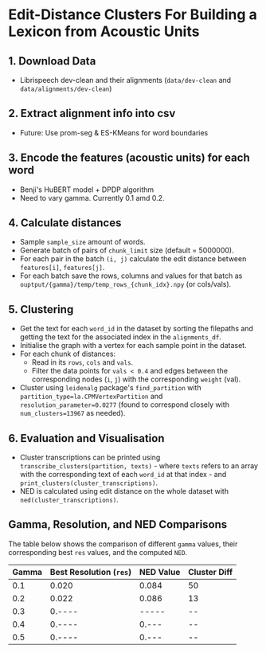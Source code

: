 # Edit-Distance Clusters For Building a Lexicon from Acoustic Units

## 1. Download Data
- Librispeech dev-clean and their alignments (`data/dev-clean` and `data/alignments/dev-clean`)

## 2. Extract alignment info into csv
- Future: Use prom-seg & ES-KMeans for word boundaries

## 3. Encode the features (acoustic units) for each word
- Benji's HuBERT model + DPDP algorithm 
- Need to vary gamma. Currently 0.1 amd 0.2.

## 4. Calculate distances
- Sample `sample_size` amount of words.
- Generate batch of pairs of `chunk_limit` size (default = 5000000).
- For each pair in the batch `(i, j)` calculate the edit distance between `features[i]`, `features[j]`.
- For each batch save the rows, columns and values for that batch as `ouptput/{gamma}/temp/temp_rows_{chunk_idx}.npy` (or cols/vals).


## 5. Clustering
- Get the text for each `word_id` in the dataset by sorting the filepaths and getting the text for the associated index in the `alignments_df`.
- Initialise the graph with a vertex for each sample point in the dataset.
- For each chunk of distances:
    - Read in its `rows`, `cols` and `vals`.
    - Filter the data points for `vals < 0.4` and edges between the corresponding nodes (`i`, `j`) with the corresponding `weight` (val).
- Cluster using `leidenalg` package's `find_partition` with `partition_type=la.CPMVertexPartition` and `resolution_parameter=0.0277` (found to correspond closely with `num_clusters=13967` as needed).

## 6. Evaluation and Visualisation
- Cluster transcriptions can be printed using `transcribe_clusters(partition, texts)` - where `texts` refers to an array with the corresponding text of each `word_id` at that index - and `print_clusters(cluster_transcriptions)`. 
- NED is calculated using edit distance on the whole dataset with `ned(cluster_transcriptions)`.

## Gamma, Resolution, and NED Comparisons

The table below shows the comparison of different `gamma` values, their corresponding best `res` values, and the computed `NED`.

| Gamma | Best Resolution (`res`) | NED Value | Cluster Diff |
|-------|-------------------------|-----------|--------------|
| 0.1   | 0.020                   | 0.084     | 50           |
| 0.2   | 0.022                   | 0.086     | 13           |
| 0.3   | 0.----                  | -----     | --           |
| 0.4   | 0.----                  | 0.---     | --           |
| 0.5   | 0.----                  | 0.---     | --           |
